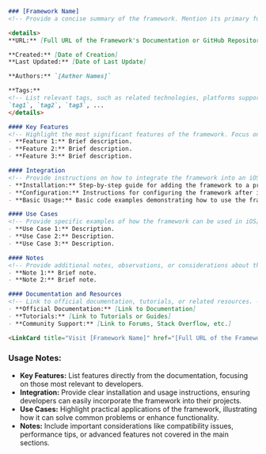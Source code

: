 ```markdown
### [Framework Name]
<!-- Provide a concise summary of the framework. Mention its primary functionality, use cases, and why it is useful for developers. -->

<details>
**URL:** [Full URL of the Framework's Documentation or GitHub Repository]

**Created:** [Date of Creation]  
**Last Updated:** [Date of Last Update]

**Authors:** `[Author Names]`

**Tags:**  
<!-- List relevant tags, such as related technologies, platforms supported, or key features. -->
`tag1`, `tag2`, `tag3`, ...
</details>

#### Key Features
<!-- Highlight the most significant features of the framework. Focus on what makes this framework valuable or unique. -->
- **Feature 1:** Brief description.
- **Feature 2:** Brief description.
- **Feature 3:** Brief description.

#### Integration
<!-- Provide instructions on how to integrate the framework into an iOS/Swift project. Use the methods provided in the framework's documentation, such as installation steps or code snippets. -->
- **Installation:** Step-by-step guide for adding the framework to a project (e.g., via CocoaPods, Swift Package Manager, Carthage).
- **Configuration:** Instructions for configuring the framework after installation.
- **Basic Usage:** Basic code examples demonstrating how to use the framework.

#### Use Cases
<!-- Provide specific examples of how the framework can be used in iOS/Swift projects. -->
- **Use Case 1:** Description.
- **Use Case 2:** Description.
- **Use Case 3:** Description.

#### Notes
<!-- Provide additional notes, observations, or considerations about the framework. This can include limitations, tips for best use, or anything else relevant to developers. -->
- **Note 1:** Brief note.
- **Note 2:** Brief note.

#### Documentation and Resources
<!-- Link to official documentation, tutorials, or related resources. -->
- **Official Documentation:** [Link to Documentation]
- **Tutorials:** [Link to Tutorials or Guides]
- **Community Support:** [Link to Forums, Stack Overflow, etc.]

<LinkCard title="Visit [Framework Name]" href="[Full URL of the Framework's Documentation or GitHub Repository]" />
```

### Usage Notes:
- **Key Features:** List features directly from the documentation, focusing on those most relevant to developers.
- **Integration:** Provide clear installation and usage instructions, ensuring developers can easily incorporate the framework into their projects.
- **Use Cases:** Highlight practical applications of the framework, illustrating how it can solve common problems or enhance functionality.
- **Notes:** Include important considerations like compatibility issues, performance tips, or advanced features not covered in the main sections.